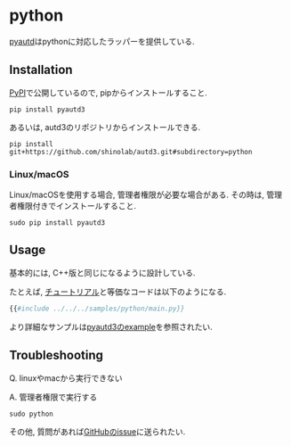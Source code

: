 # python

[pyautd](https://github.com/shinolab/autd3/tree/master/python)はpythonに対応したラッパーを提供している.

## Installation

[PyPI](https://pypi.org/project/pyautd3/)で公開しているので, pipからインストールすること.

```
pip install pyautd3
```

あるいは, autd3のリポジトリからインストールできる.

```
pip install git+https://github.com/shinolab/autd3.git#subdirectory=python
```

### Linux/macOS

Linux/macOSを使用する場合, 管理者権限が必要な場合がある. その時は, 管理者権限付きでインストールすること.

```
sudo pip install pyautd3
```

## Usage

基本的には, C++版と同じになるように設計している.

たとえば, [チュートリアル](../Users_Manual/getting_started.md)と等価なコードは以下のようになる.

```python
{{#include ../../../samples/python/main.py}}
```

より詳細なサンプルは[pyautd3のexample](https://github.com/shinolab/autd3/tree/master/python/example)を参照されたい.

## Troubleshooting

Q. linuxやmacから実行できない

A. 管理者権限で実行する

```
sudo python
```

その他, 質問があれば[GitHubのissue](https://github.com/shinolab/autd3/issues)に送られたい.
